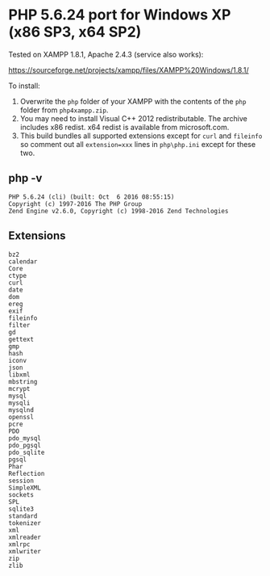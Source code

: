 # PHP 5.6.24 port for Windows XP (x86 SP3, x64 SP2)

Tested on XAMPP 1.8.1, Apache 2.4.3 (service also works):

https://sourceforge.net/projects/xampp/files/XAMPP%20Windows/1.8.1/

To install:

1. Overwrite the `php` folder of your XAMPP with the contents of the `php` folder from `php4xampp.zip`. 
2. You may need to install Visual C++ 2012 redistributable. The archive includes x86 redist. x64 redist is available from microsoft.com.
3. This build bundles all supported extensions except for `curl` and `fileinfo` so comment out all `extension=xxx` lines in `php\php.ini` except for these two.

## php -v

```
PHP 5.6.24 (cli) (built: Oct  6 2016 08:55:15)
Copyright (c) 1997-2016 The PHP Group
Zend Engine v2.6.0, Copyright (c) 1998-2016 Zend Technologies	
```

## Extensions

```
bz2
calendar
Core
ctype
curl
date
dom
ereg
exif
fileinfo
filter
gd
gettext
gmp
hash
iconv
json
libxml
mbstring
mcrypt
mysql
mysqli
mysqlnd
openssl
pcre
PDO
pdo_mysql
pdo_pgsql
pdo_sqlite
pgsql
Phar
Reflection
session
SimpleXML
sockets
SPL
sqlite3
standard
tokenizer
xml
xmlreader
xmlrpc
xmlwriter
zip
zlib
```

